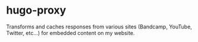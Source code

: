 # hugo-proxy

Transforms and caches responses from various sites (Bandcamp, YouTube, Twitter, etc...) for embedded content on my website.

<!-- TODO explain -->
